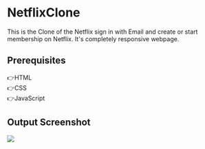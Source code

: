 # NetflixClone
This is the Clone of the Netflix sign in with Email and create or start membership on Netflix. It's completely responsive webpage.

<h2>Prerequisites</h2>
👉HTML<br>
👉CSS<br>
👉JavaScript<br>

<h2>Output Screenshot</h2>
<img src= "https://github.com/Sakshii15/Netflix-clone/assets/98975771/2031c406-a480-46d5-8e0e-d20d552a82c0"/>
